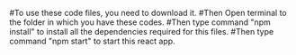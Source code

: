 #To use these code files, you need to download it.
#Then Open terminal to the folder in which you have these codes.
#Then type command "npm install" to install all the dependencies required for this files.
#Then type command "npm start" to start this react app.

